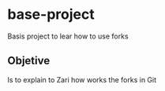 # base-project
Basis project to lear how to use forks

## Objetive
Is to explain to Zari how works the forks in Git
